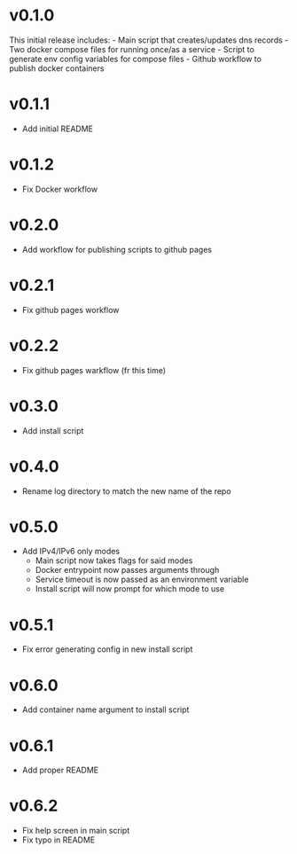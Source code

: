 # v0.1.0
This initial release includes:
    - Main script that creates/updates dns records
    - Two docker compose files for running once/as a service
    - Script to generate env config variables for compose files
    - Github workflow to publish docker containers

# v0.1.1
* Add initial README

# v0.1.2
* Fix Docker workflow

# v0.2.0
* Add workflow for publishing scripts to github pages

# v0.2.1
* Fix github pages workflow

# v0.2.2
* Fix github pages warkflow (fr this time)

# v0.3.0
* Add install script

# v0.4.0
* Rename log directory to match the new name of the repo

# v0.5.0
* Add IPv4/IPv6 only modes
    - Main script now takes flags for said modes
    - Docker entrypoint now passes arguments through
    - Service timeout is now passed as an environment variable
    - Install script will now prompt for which mode to use

# v0.5.1
* Fix error generating config in new install script

# v0.6.0
* Add container name argument to install script

# v0.6.1
* Add proper README

# v0.6.2
* Fix help screen in main script
* Fix typo in README
